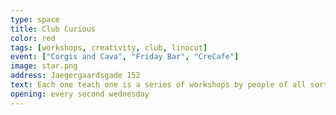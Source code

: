 ```yaml
---
type: space
title: Club Curious
color: red
tags: [workshops, creativity, club, linocut]
event: ["Corgis and Cava", "Friday Bar", "CreCafe"]
image: star.png
address: Jaegergaardsgade 152
text: Each one teach one is a series of workshops by people of all sorts of skills. Hold in Frontloberne. Check website for the upcoming events.
opening: every second wednesday
---
```

